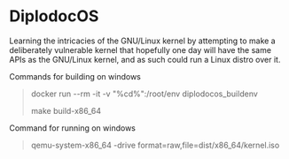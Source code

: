 # DiplodocOS
Learning the intricacies of the GNU/Linux kernel by attempting to make a deliberately vulnerable kernel that hopefully one day will have the same APIs as the GNU/Linux kernel, and as such could run a Linux distro over it.

Commands for building on windows
>docker run --rm -it -v "%cd%":/root/env diplodocos_buildenv
>
>make build-x86_64

Command for running on windows
>qemu-system-x86_64 -drive format=raw,file=dist/x86_64/kernel.iso
